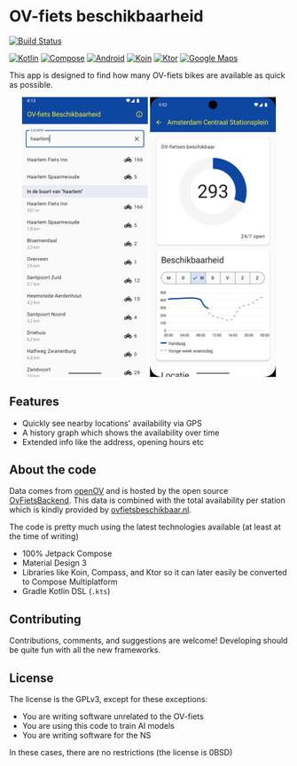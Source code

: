 # OV-fiets beschikbaarheid
[![Build Status](https://github.com/cristan/OvFietsBeschikbaarheidApp/actions/workflows/android_ci.yml/badge.svg)](https://github.com/cristan/OvFietsBeschikbaarheidApp/actions/workflows/android_ci.yml)

[![Kotlin](https://img.shields.io/badge/Kotlin-%20-blue?logo=kotlin)](http://kotlinlang.org)
[![Compose](https://img.shields.io/badge/Compose-%20-blue?logo=android)](https://developer.android.com/compose)
[![Android](https://img.shields.io/badge/Platform-Android-green)](https://developer.android.com/)
[![Koin](https://img.shields.io/badge/Koin-%20-orange?logo=koin)](https://github.com/InsertKoinIO/koin)
[![Ktor](https://img.shields.io/badge/Ktor-%20-blue?logo=kotlin)](https://ktor.io/)
[![Google Maps](https://img.shields.io/badge/Google%20Maps-%20-blue?logo=google-maps)](https://github.com/googlemaps/android-maps-compose)

This app is designed to find how many OV-fiets bikes are available as quick as possible.

<div align="center">
<img src="resources/screenshots/phone/screenshot1.png" alt="Screenshot 1" width="45%"> <img src="resources/screenshots/phone/screenshot2.png" alt="Screenshot 2" width="45%">
</div>

## Features
* Quickly see nearby locations' availability via GPS
* A history graph which shows the availability over time
* Extended info like the address, opening hours etc

## About the code
Data comes from [openOV](https://openov.nl) and is hosted by the open source [OvFietsBackend](https://github.com/cristan/OvFietsBackend).
This data is combined with the total availability per station which is kindly provided by [ovfietsbeschikbaar.nl](https://ovfietsbeschikbaar.nl/).

The code is pretty much using the latest technologies available (at least at the time of writing)
* 100% Jetpack Compose
* Material Design 3
* Libraries like Koin, Compass, and Ktor so it can later easily be converted to Compose Multiplatform
* Gradle Kotlin DSL (`.kts`)

## Contributing
Contributions, comments, and suggestions are welcome! Developing should be quite fun with all the new frameworks.

## License
The license is the GPLv3, except for these exceptions:
* You are writing software unrelated to the OV-fiets
* You are using this code to train AI models
* You are writing software for the NS

In these cases, there are no restrictions (the license is 0BSD)
